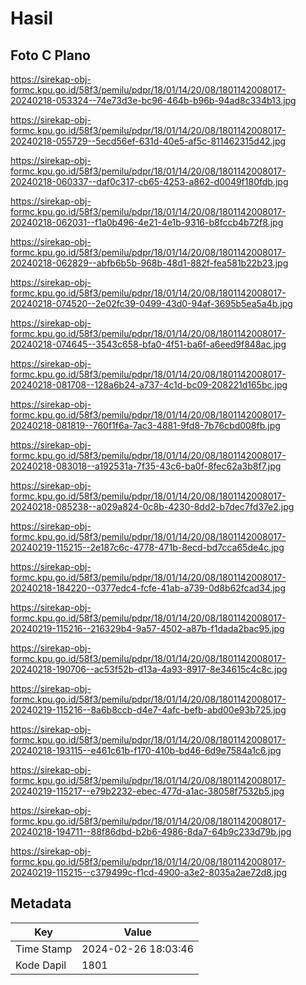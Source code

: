 # Hasil

## Foto C Plano

https://sirekap-obj-formc.kpu.go.id/58f3/pemilu/pdpr/18/01/14/20/08/1801142008017-20240218-053324--74e73d3e-bc96-464b-b96b-94ad8c334b13.jpg

https://sirekap-obj-formc.kpu.go.id/58f3/pemilu/pdpr/18/01/14/20/08/1801142008017-20240218-055729--5ecd56ef-631d-40e5-af5c-811462315d42.jpg

https://sirekap-obj-formc.kpu.go.id/58f3/pemilu/pdpr/18/01/14/20/08/1801142008017-20240218-060337--daf0c317-cb65-4253-a862-d0049f180fdb.jpg

https://sirekap-obj-formc.kpu.go.id/58f3/pemilu/pdpr/18/01/14/20/08/1801142008017-20240218-062031--f1a0b496-4e21-4e1b-9316-b8fccb4b72f8.jpg

https://sirekap-obj-formc.kpu.go.id/58f3/pemilu/pdpr/18/01/14/20/08/1801142008017-20240218-062829--abfb6b5b-968b-48d1-882f-fea581b22b23.jpg

https://sirekap-obj-formc.kpu.go.id/58f3/pemilu/pdpr/18/01/14/20/08/1801142008017-20240218-074520--2e02fc39-0499-43d0-94af-3695b5ea5a4b.jpg

https://sirekap-obj-formc.kpu.go.id/58f3/pemilu/pdpr/18/01/14/20/08/1801142008017-20240218-074645--3543c658-bfa0-4f51-ba6f-a6eed9f848ac.jpg

https://sirekap-obj-formc.kpu.go.id/58f3/pemilu/pdpr/18/01/14/20/08/1801142008017-20240218-081708--128a6b24-a737-4c1d-bc09-208221d165bc.jpg

https://sirekap-obj-formc.kpu.go.id/58f3/pemilu/pdpr/18/01/14/20/08/1801142008017-20240218-081819--760f1f6a-7ac3-4881-9fd8-7b76cbd008fb.jpg

https://sirekap-obj-formc.kpu.go.id/58f3/pemilu/pdpr/18/01/14/20/08/1801142008017-20240218-083018--a192531a-7f35-43c6-ba0f-8fec62a3b8f7.jpg

https://sirekap-obj-formc.kpu.go.id/58f3/pemilu/pdpr/18/01/14/20/08/1801142008017-20240218-085238--a029a824-0c8b-4230-8dd2-b7dec7fd37e2.jpg

https://sirekap-obj-formc.kpu.go.id/58f3/pemilu/pdpr/18/01/14/20/08/1801142008017-20240219-115215--2e187c6c-4778-471b-8ecd-bd7cca65de4c.jpg

https://sirekap-obj-formc.kpu.go.id/58f3/pemilu/pdpr/18/01/14/20/08/1801142008017-20240218-184220--0377edc4-fcfe-41ab-a739-0d8b62fcad34.jpg

https://sirekap-obj-formc.kpu.go.id/58f3/pemilu/pdpr/18/01/14/20/08/1801142008017-20240219-115216--216329b4-9a57-4502-a87b-f1dada2bac95.jpg

https://sirekap-obj-formc.kpu.go.id/58f3/pemilu/pdpr/18/01/14/20/08/1801142008017-20240218-190706--ac53f52b-d13a-4a93-8917-8e34615c4c8c.jpg

https://sirekap-obj-formc.kpu.go.id/58f3/pemilu/pdpr/18/01/14/20/08/1801142008017-20240219-115216--8a6b8ccb-d4e7-4afc-befb-abd00e93b725.jpg

https://sirekap-obj-formc.kpu.go.id/58f3/pemilu/pdpr/18/01/14/20/08/1801142008017-20240218-193115--e461c61b-f170-410b-bd46-6d9e7584a1c6.jpg

https://sirekap-obj-formc.kpu.go.id/58f3/pemilu/pdpr/18/01/14/20/08/1801142008017-20240219-115217--e79b2232-ebec-477d-a1ac-38058f7532b5.jpg

https://sirekap-obj-formc.kpu.go.id/58f3/pemilu/pdpr/18/01/14/20/08/1801142008017-20240218-194711--88f86dbd-b2b6-4986-8da7-64b9c233d79b.jpg

https://sirekap-obj-formc.kpu.go.id/58f3/pemilu/pdpr/18/01/14/20/08/1801142008017-20240219-115215--c379499c-f1cd-4900-a3e2-8035a2ae72d8.jpg


## Metadata

| Key        | Value               |
| ---------- | ------------------- |
| Time Stamp | 2024-02-26 18:03:46 |
| Kode Dapil | 1801                |



